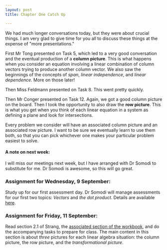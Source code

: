 ```yaml
---
layout: post
title: Chapter One Catch Up

---
```


We had much longer conversations today, but they were about crucial things. I am
very glad to give time for you all to discuss these things at the expense of
"more presentations."

First Mr Tong presented on Task 5, which led to a very good conversation and
the eventual production of a **column picture**. This is what happens when you
consider an equation involving a linear combination of column vectors trying
to produce another column vector. We also saw the beginnings of the concepts of
_span_, _linear independence_, and _linear dependence_. More on those later!

Then Miss Feldmann presented on Task 8. This went pretty quickly.

Then Mr Conger presented on Task 12. Again, we got a good column picture on
the board. Then I took the opportunity to also draw the **row picture**. This is
what you get when you think of each linear equation in a system as defining a
plane and look for intersections.

Every problem we consider will have an associated column picture and an associated
row picture. I want to be sure we eventually learn to use them both, so that you
can pick whichever one makes your particular problem easiest to solve.

#### A note on next week:

I will miss our meetings next week, but I have arranged with Dr Somodi to substitute
for me. Dr Somodi is awesome, so this will go great.

### Assignment for Wednesday, 9 September:

Study up for our first assessment day. Dr Somodi will manage assessments for our
first two topics: _Vectors_ and _the dot product_. Details are available [here][].

[here]: http://theronhitchman.github.io/linear-algebra/standards-based-assessment/content-standards.html

### Assignment for Friday, 11 September:

Read section 2.1 of Strang, the [associated section of the workbook][workbook], and do the
accompanying tasks to prepare for class. The main content in this section is about
_three_ pictures for each linear algebra situation: the column picture, the row picture,
and the _transformational picture_.

[workbook]: http://theronhitchman.github.io/linear-algebra/course-materials/workbook/three-pictures.html
